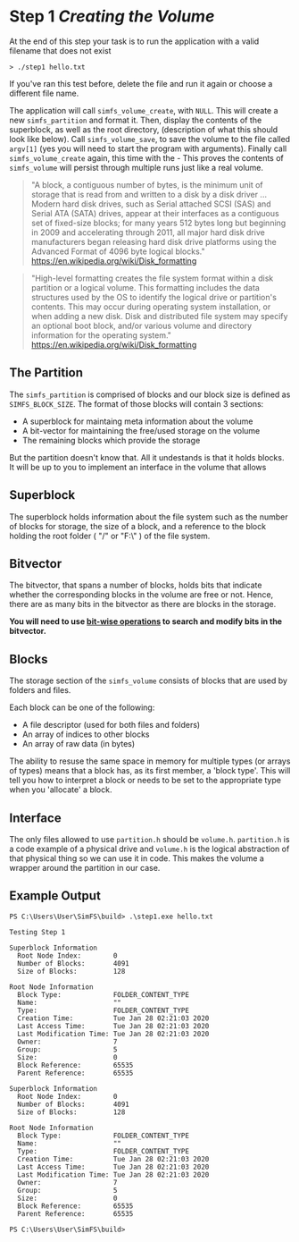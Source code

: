 # **Step 1** *Creating the Volume*

At the end of this step your task is to run the application with a valid filename that does not exist

```
> ./step1 hello.txt
```
    
If you've ran this test before, delete the file and run it again or choose a different file name.

The application will call `simfs_volume_create`, with `NULL`. This will create a new `simfs_partition` and format it.
Then, display the contents of the superblock, as well as the root directory, (description of what this should look like below).
Call `simfs_volume_save`, to save the volume to the file called `argv[1]` (yes you will need to start the program with arguments).
Finally call `simfs_volume_create` again, this time with the 
    - This proves the contents of `simfs_volume` will persist through multiple runs just like a real volume.

> "A block, a contiguous number of bytes, is the minimum unit of storage that is read from and written to a disk by a disk driver ... Modern hard disk drives, such as Serial attached SCSI (SAS) and Serial ATA (SATA) drives, appear at their interfaces as a contiguous set of fixed-size blocks; for many years 512 bytes long but beginning in 2009 and accelerating through 2011, all major hard disk drive manufacturers began releasing hard disk drive platforms using the Advanced Format of 4096 byte logical blocks."  
> https://en.wikipedia.org/wiki/Disk_formatting

> "High-level formatting creates the file system format within a disk partition or a logical volume. This formatting includes the data structures used by the OS to identify the logical drive or partition's contents. This may occur during operating system installation, or when adding a new disk. Disk and distributed file system may specify an optional boot block, and/or various volume and directory information for the operating system."  
> https://en.wikipedia.org/wiki/Disk_formatting


## The Partition

The `simfs_partition` is comprised of blocks and our block size is defined as `SIMFS_BLOCK_SIZE`. The format of those blocks will contain 3 sections:

- A superblock for maintaing meta information about the volume
- A bit-vector for maintaining the free/used storage on the volume
- The remaining blocks which provide the storage

But the partition doesn't know that. All it undestands is that it holds blocks. It will be up to you to implement an interface in the volume that allows 

## Superblock

The superblock holds information about the file system such as the number of blocks for storage, the size of a block, and a reference to the block holding the root folder ( "/" or "F:\\" ) of the file system.

## Bitvector

The bitvector, that spans a number of blocks, holds bits that indicate whether the corresponding blocks in the volume are free or not. Hence, there are as many bits in the bitvector as there are blocks in the storage.

**You will need to use [bit-wise operations][bitwise_opers] to search and modify bits in the bitvector.**

## Blocks

The storage section of the `simfs_volume` consists of blocks that are used by folders and files.

Each block can be one of the following:

- A file descriptor (used for both files and folders)
- An array of indices to other blocks
- An array of raw data (in bytes)

The ability to resuse the same space in memory for multiple types (or arrays of types) means that a block has, as its first member, a 'block type'. This will tell you how to interpret a block or needs to be set to the appropriate type when you 'allocate' a block.

## Interface

The only files allowed to use `partition.h` should be `volume.h`.
`partition.h` is a code example of a physical drive and `volume.h` is the logical abstraction of that physical thing so we can use it in code. This makes the volume a wrapper around the partition in our case.

## Example Output

```
PS C:\Users\User\SimFS\build> .\step1.exe hello.txt

Testing Step 1

Superblock Information
  Root Node Index:        0
  Number of Blocks:       4091
  Size of Blocks:         128

Root Node Information
  Block Type:             FOLDER_CONTENT_TYPE
  Name:                   ""
  Type:                   FOLDER_CONTENT_TYPE
  Creation Time:          Tue Jan 28 02:21:03 2020
  Last Access Time:       Tue Jan 28 02:21:03 2020
  Last Modification Time: Tue Jan 28 02:21:03 2020
  Owner:                  7
  Group:                  5
  Size:                   0
  Block Reference:        65535
  Parent Reference:       65535

Superblock Information
  Root Node Index:        0
  Number of Blocks:       4091
  Size of Blocks:         128

Root Node Information
  Block Type:             FOLDER_CONTENT_TYPE
  Name:                   ""
  Type:                   FOLDER_CONTENT_TYPE
  Creation Time:          Tue Jan 28 02:21:03 2020
  Last Access Time:       Tue Jan 28 02:21:03 2020
  Last Modification Time: Tue Jan 28 02:21:03 2020
  Owner:                  7
  Group:                  5
  Size:                   0
  Block Reference:        65535
  Parent Reference:       65535

PS C:\Users\User\SimFS\build>
```

[bitwise_opers]: https://en.cppreference.com/w/c/language/operator_arithmetic